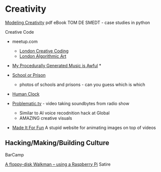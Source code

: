 Creativity
==========

[Modeling Creativity](https://www.clips.uantwerpen.be/sites/default/files/modeling-creativity.pdf) pdf eBook TOM DE SMEDT - case studies in python

Creative Code

* meetup.com
    * [London Creative Coding](https://www.meetup.com/london-creative-coding/)
    * [London Algorithmic Art](https://www.meetup.com/Algorithmic-Art/)

* [My Procedurally Generated Music is Awful](https://devlog.groovelet.com/p/procedurally-generated-music-is-awful)
    * 


* [School or Prison](https://www.schoolprison.com/)
    * photos of schools and prisons - can you guess which is which

* [Human Clock](https://humanclock.com/)

* [Problematic.tv](https://problematic.tv/) - video taking soundbytes from radio show
    * Similar to AI voice recodnition hack at Global
    * AMAZING creative visuals

* [Made It For Fun](https://madeitfor.fun/) A stupid website for animating images on top of videos

Hacking/Making/Building Culture
-------------------------------

BarCamp

[A floppy-disk Walkman – using a Raspberry Pi](https://shkspr.mobi/blog/2020/09/a-floppy-disk-mp3-player-using-a-raspberry-pi/) Satire

